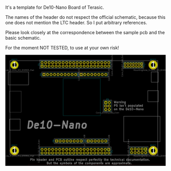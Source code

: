 


It's a template for De10-Nano Board of Terasic.

The names of the header do not respect the official schematic, because this one does not mention the LTC header.
So I put arbitrary references.

Please look closely at the correspondence between the sample pcb and the basic schematic.

For the moment NOT TESTED, to use at your own risk!

![alt text](https://github.com/sansors/Kicad_Template/blob/master/De10-Nano_Template/meta/brd.png)

